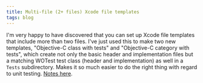 ```yaml
---
title: Multi-file (2+ files) Xcode file templates
tags: blog
---
```


I'm very happy to have discovered that you can set up Xcode file templates that include more than two files. I've just used this to make two new templates, "Objective-C class with tests" and "Objective-C category with tests", which create not only the basic header and implementation files but a matching WOTest test class (header and implementation) as well in a `Tests` subdirectory. Makes it so much easier to do the right thing with regard to unit testing. [Notes here](http://wincent.dev/wiki/Multi-file_Xcode_templates).
